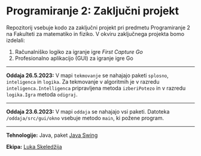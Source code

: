 # Programiranje 2: Zaključni projekt

Repozitorij vsebuje kodo za zaključni projekt pri predmetu Programiranje 2 na Fakulteti za matematiko in fiziko. V okviru zaključnega projekta bomo izdelali: 

1. Računalniško logiko za igranje igre *First Capture Go*
2. Profesionalno aplikacijo (GUI) za igranje igre Go

---

**Oddaja 26.5.2023:** V mapi `tekmovanje` se nahajajo paketi `splosno`, `inteligenca` in `logika`. Za tekmovanje v algoritmih je v razredu `inteligenca.Intelligenca` pripravljena metoda `izberiPotezo` in v razredu `logika.Igra` metoda `odigraj`.

---

**Oddaja 23.6.2023:** V mapi `oddaja` se nahajajo vsi paketi. Datoteka `/oddaja/src/gui/okno` vsebuje metodo `main`, ki požene program.


---


**Tehnologije:** Java, paket [Java Swing](https://docs.oracle.com/javase/tutorial/uiswing/start/index.html)

**Ekipa:** [Luka Skeledžija](https://github.com/lukaske)
